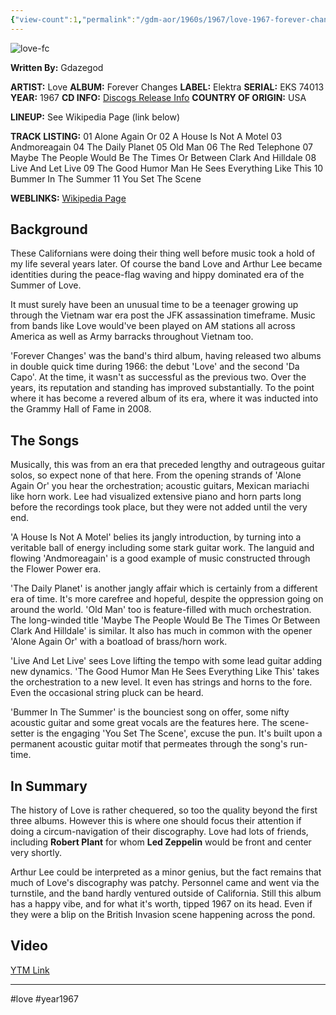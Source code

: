 ```yaml
---
{"view-count":1,"permalink":"/gdm-aor/1960s/1967/love-1967-forever-changes/","dg-publish":true,"dgPassFrontmatter":true,"noteIcon":"","created":"2025-07-17T12:43:46.932+12:00","updated":"2025-07-16T13:36:51.687+12:00"}
---
```



<img src="https://i.ibb.co/nq9tVMKj/love-fc.jpg" alt="love-fc" border="0">

**Written By:** Gdazegod

**ARTIST:** Love
**ALBUM:** Forever Changes
**LABEL:** Elektra
**SERIAL:** EKS 74013
**YEAR:** 1967
**CD INFO:** [Discogs Release Info](https://www.discogs.com/Love-Forever-Changes/master/6215)
**COUNTRY OF ORIGIN:** USA

**LINEUP:** See Wikipedia Page (link below)

**TRACK LISTING:**
01 Alone Again Or
02 A House Is Not A Motel
03 Andmoreagain
04 The Daily Planet
05 Old Man
06 The Red Telephone
07 Maybe The People Would Be The Times Or Between Clark And Hilldale
08 Live And Let Live
09 The Good Humor Man He Sees Everything Like This
10 Bummer In The Summer
11 You Set The Scene

**WEBLINKS:**
[Wikipedia Page](https://en.wikipedia.org/wiki/Forever_Changes)

## Background
These Californians were doing their thing well before music took a hold of my life several years later. Of course the band Love and Arthur Lee became identities during the peace-flag waving and hippy dominated era of the Summer of Love.

It must surely have been an unusual time to be a teenager growing up through the Vietnam war era post the JFK assassination timeframe. Music from bands like Love would've been played on AM stations all across America as well as Army barracks throughout Vietnam too.

'Forever Changes' was the band's third album, having released two albums in double quick time during 1966: the debut 'Love' and the second 'Da Capo'. At the time, it wasn't as successful as the previous two. Over the years, its reputation and standing has improved substantially. To the point where it has become a revered album of its era, where it was inducted into the Grammy Hall of Fame in 2008.

## The Songs
Musically, this was from an era that preceded lengthy and outrageous guitar solos, so expect none of that here. From the opening strands of 'Alone Again Or' you hear the orchestration; acoustic guitars, Mexican mariachi like horn work. Lee had visualized extensive piano and horn parts long before the recordings took place, but they were not added until the very end.

'A House Is Not A Motel' belies its jangly introduction, by turning into a veritable ball of energy including some stark guitar work. The languid and flowing 'Andmoreagain' is a good example of music constructed through the Flower Power era.

'The Daily Planet' is another jangly affair which is certainly from a different era of time. It's more carefree and hopeful, despite the oppression going on around the world. 'Old Man' too is feature-filled with much orchestration. The long-winded title 'Maybe The People Would Be The Times Or Between Clark And Hilldale' is similar. It also has much in common with the opener 'Alone Again Or' with a boatload of brass/horn work.

'Live And Let Live' sees Love lifting the tempo with some lead guitar adding new dynamics. 'The Good Humor Man He Sees Everything Like This' takes the orchestration to a new level. It even has strings and horns to the fore. Even the occasional string pluck can be heard.

'Bummer In The Summer' is the bounciest song on offer, some nifty acoustic guitar and some great vocals are the features here. The scene-setter is the engaging 'You Set The Scene', excuse the pun. It's built upon a permanent acoustic guitar motif that permeates through the song's run-time.

## In Summary
The history of Love is rather chequered, so too the quality beyond the first three albums. However this is where one should focus their attention if doing a circum-navigation of their discography. Love had lots of friends, including **Robert Plant** for whom **Led Zeppelin** would be front and center very shortly.

Arthur Lee could be interpreted as a minor genius, but the fact remains that much of Love's discography was patchy. Personnel came and went via the turnstile, and the band hardly ventured outside of California. Still this album has a happy vibe, and for what it's worth, tipped 1967 on its head. Even if they were a blip on the British Invasion scene happening across the pond.

## Video
[YTM Link](https://music.youtube.com/browse/MPREb_EgchpMsXaH7)

---

#love #year1967